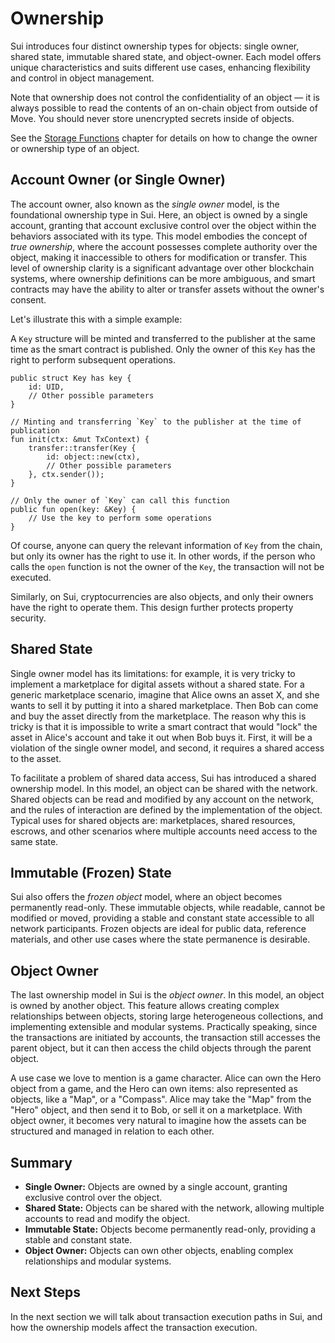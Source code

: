 # Ownership

Sui introduces four distinct ownership types for objects: single owner, shared state, immutable
shared state, and object-owner. Each model offers unique characteristics and suits different use
cases, enhancing flexibility and control in object management.

Note that ownership does not control the confidentiality of an object &mdash; it is always possible
to read the contents of an on-chain object from outside of Move. You should never store unencrypted
secrets inside of objects.

See the [Storage Functions](../storage/storage-functions.md) chapter for details on how to change
the owner or ownership type of an object.

## Account Owner (or Single Owner)

The account owner, also known as the _single owner_ model, is the foundational ownership type in
Sui. Here, an object is owned by a single account, granting that account exclusive control over the
object within the behaviors associated with its type. This model embodies the concept of _true
ownership_, where the account possesses complete authority over the object, making it inaccessible
to others for modification or transfer. This level of ownership clarity is a significant advantage
over other blockchain systems, where ownership definitions can be more ambiguous, and smart
contracts may have the ability to alter or transfer assets without the owner's consent.

Let's illustrate this with a simple example:

A `Key` structure will be minted and transferred to the publisher at the same time as the smart contract
is published. Only the owner of this `Key` has the right to perform subsequent operations.

```move
public struct Key has key {
    id: UID,
    // Other possible parameters
}

// Minting and transferring `Key` to the publisher at the time of publication
fun init(ctx: &mut TxContext) {
    transfer::transfer(Key {
        id: object::new(ctx),
        // Other possible parameters
    }, ctx.sender());
}

// Only the owner of `Key` can call this function
public fun open(key: &Key) {
    // Use the key to perform some operations
}
```

Of course, anyone can query the relevant information of `Key` from the chain, but only its owner
has the right to use it. In other words, if the person who calls the `open` function is not the
owner of the `Key`, the transaction will not be executed.

Similarly, on Sui, cryptocurrencies are also objects, and only their owners have the right to
operate them. This design further protects property security.

## Shared State

Single owner model has its limitations: for example, it is very tricky to implement a marketplace
for digital assets without a shared state. For a generic marketplace scenario, imagine that Alice
owns an asset X, and she wants to sell it by putting it into a shared marketplace. Then Bob can come
and buy the asset directly from the marketplace. The reason why this is tricky is that it is
impossible to write a smart contract that would "lock" the asset in Alice's account and take it out
when Bob buys it. First, it will be a violation of the single owner model, and second, it requires a
shared access to the asset.

To facilitate a problem of shared data access, Sui has introduced a shared ownership model. In this
model, an object can be shared with the network. Shared objects can be read and modified by any
account on the network, and the rules of interaction are defined by the implementation of the
object. Typical uses for shared objects are: marketplaces, shared resources, escrows, and other
scenarios where multiple accounts need access to the same state.

## Immutable (Frozen) State

Sui also offers the _frozen object_ model, where an object becomes permanently read-only. These
immutable objects, while readable, cannot be modified or moved, providing a stable and constant
state accessible to all network participants. Frozen objects are ideal for public data, reference
materials, and other use cases where the state permanence is desirable.

## Object Owner

The last ownership model in Sui is the _object owner_. In this model, an object is owned by another
object. This feature allows creating complex relationships between objects, storing large
heterogeneous collections, and implementing extensible and modular systems. Practically speaking,
since the transactions are initiated by accounts, the transaction still accesses the parent object,
but it can then access the child objects through the parent object.

A use case we love to mention is a game character. Alice can own the Hero object from a game, and
the Hero can own items: also represented as objects, like a "Map", or a "Compass". Alice may take
the "Map" from the "Hero" object, and then send it to Bob, or sell it on a marketplace. With object
owner, it becomes very natural to imagine how the assets can be structured and managed in relation
to each other.

## Summary

- **Single Owner:** Objects are owned by a single account, granting exclusive control over the
  object.
- **Shared State:** Objects can be shared with the network, allowing multiple accounts to read and
  modify the object.
- **Immutable State:** Objects become permanently read-only, providing a stable and constant state.
- **Object Owner:** Objects can own other objects, enabling complex relationships and modular
  systems.

## Next Steps

In the next section we will talk about transaction execution paths in Sui, and how the ownership
models affect the transaction execution.
